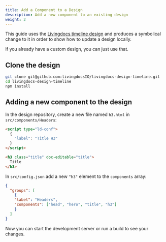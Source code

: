 ```yaml
---
title: Add a Component to a Design
description: Add a new component to an existing design
weight: 2
---
```


This guide uses the [Livingdocs timeline design](https://github.com/livingdocsIO/livingdocs-design-timeline) and produces a symbolical change to it in order to show how to update a design locally.

If you already have a custom design, you can just use that.

## Clone the design

```bash
git clone git@github.com:livingdocsIO/livingdocs-design-timeline.git
cd livingdocs-design-timeline
npm install
```

## Adding a new component to the design

In the design repository, create a new file named `h3.html` in `src/components/Headers`:
```html
<script type="ld-conf">
  {
    "label": "Title H3"
  }
</script>

<h3 class="title" doc-editable="title">
  Title
</h3>
```

In `src/config.json` add a new `"h3"` element to the `components` array:
```json
{
  "groups": [
    {
    "label": "Headers",
    "components": ["head", "hero", "title", "h3"]
    }
  ]
}
```

Now you can start the development server or run a build to see your changes.
